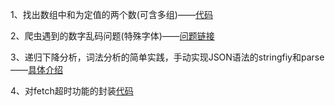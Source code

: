 1、找出数组中和为定值的两个数(可含多组)——[代码](https://github.com/xuan45/Blog/tree/master/Algorithms/%E4%B8%A4%E4%B8%AA%E6%95%B0%E5%92%8C%E4%B8%BA%E5%AE%9A%E5%80%BC/main.cpp)

2、爬虫遇到的数字乱码问题(特殊字体)——[问题链接](https://cnodejs.org/topic/5ad1bc783edb2aff6be8580f)

3、递归下降分析，词法分析的简单实践，手动实现JSON语法的stringfiy和parse——[具体介绍](https://github.com/xuan45/Blog/tree/master/Algorithms/Json)

4、对fetch超时功能的封装[代码](https://github.com/xuan45/Blog/tree/master/Front%20end/fetch.js)